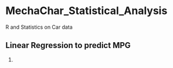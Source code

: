 # MechaChar_Statistical_Analysis
R and Statistics on Car data

## Linear Regression to predict MPG
1) 
